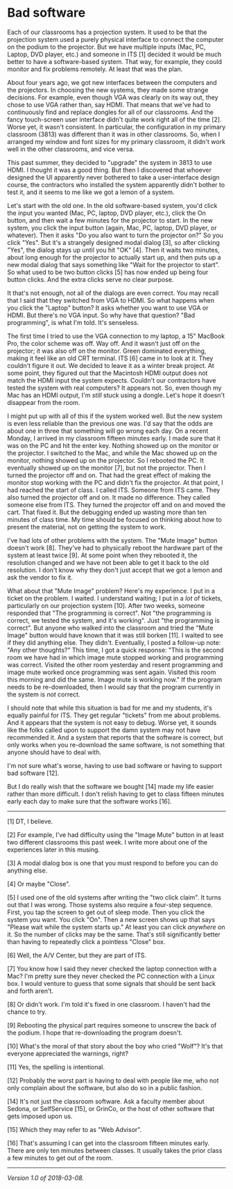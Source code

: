 Bad software
============

Each of our classrooms has a projection system.  It used to be that the
projection system used a purely physical interface to connect the computer
on the podium to the projector.  But we have multiple inputs (Mac, PC,
Laptop, DVD player, etc.) and someone in ITS [1] decided it would be
much better to have a software-based system.  That way, for example,
they could monitor and fix problems remotely.  At least that was the plan.

About four years ago, we got new interfaces between the computers and
the projectors.  In choosing the new systems, they made some strange
decisions.  For example, even though VGA was clearly on its way out,
they chose to use VGA rather than, say HDMI.  That means that we've
had to continuously find and replace dongles for all of our classrooms.
And the fancy touch-screen user interface didn't quite work right all
of the time [2].  Worse yet, it wasn't consistent.  In particular,
the configuration in my primary classroom (3813) was different than it
was in other classrooms.  So, when I arranged my window and font sizes
for my primary classroom, it didn't work well in the other classrooms,
and vice versa.

This past summer, they decided to "upgrade" the system in 3813 to use
HDMI.  I thought it was a good thing.  But then I discovered that whoever
designed the UI apparently never bothered to take a user-interface design
course, the contractors who installed the system apparently didn't bother
to test it, and it seems to me like we got a lemon of a system.

Let's start with the old one.  In the old software-based system, you'd
click the input you wanted (Mac, PC, laptop, DVD player, etc.), click
the On button, and then wait a few minutes for the projector to start.
In the new system, you click the input button (again, Mac, PC, laptop,
DVD player, or whatever).  Then it asks "Do you also want to turn the
projector on?"  So you click "Yes".  But it's a strangely designed
modal dialog [3], so after clicking "Yes", the dialog stays up until
you hit "OK" [4].  Then it waits two minutes, about long enough for the
projector to actually start up, and then puts up a new modal dialog that
says something like "Wait for the projector to start".  So what used
to be two button clicks [5] has now ended up being four button clicks.
And the extra clicks serve no clear purpose.

It that's not enough, not all of the dialogs are even correct.  You may
recall that I said that they switched from VGA to HDMI.  So what happens
when you click the "Laptop" button?  It asks whether you want to use VGA
or HDMI.  But there's no VGA input.  So why have that question?  "Bad
programming", is what I'm told.  It's senseless.

The first time I tried to use the VGA connection to my laptop, a 15"
MacBook Pro, the color scheme was off.  Way off.  And it wasn't just
off on the projector; it was also off on the monitor.  Green dominated
everything, making it feel like an old CRT terminal.  ITS [6] came in
to look at it.  They couldn't figure it out.  We decided to leave it
as a winter break project.  At some point, they figured out that the
Macintosh HDMI output does not match the HDMI input the system expects.
Couldn't our contractors have tested the system with real computers?
It appears not.  So, even though my Mac has an HDMI output, I'm *still*
stuck using a dongle.  Let's hope it doesn't disappear from the room.

I might put up with all of this if the system worked well.  But the
new system is even less reliable than the previous one was.  I'd say that
the odds are about one in three that something will go wrong each day.
On a recent Monday, I arrived in my classroom fifteen minutes early.
I made sure that it was on the PC and hit the enter key.  Nothing showed
up on the monitor or the projector.  I switched to the Mac, and while
the Mac showed up on the monitor, nothing showed up on the projector.
So I rebooted the PC.  It eventually showed up on the monitor [7], but not
the projector.    Then I turned the projector off and on.  That had the
great effect of making the monitor stop working with the PC and didn't
fix the projector.  At that point, I had reached the start of class.
I called ITS.  Someone from ITS came.  They also turned the projector
off and on.  It made no difference.  They called someone else from ITS.
They turned the projector off and on and moved the cart.  That fixed it.
But the debugging ended up wasting more than ten minutes of class time.
My time should be focused on thinking about how to present the material,
not on getting the system to work.

I've had lots of other problems with the system.  The "Mute Image" button
doesn't work [8].  They've had to physically reboot the hardware part
of the system at least twice [9].  At some point when they rebooted it,
the resolution changed and we have not been able to get it back to the
old resolution.  I don't know why they don't just accept that we got a
lemon and ask the vendor to fix it.

What about that "Mute Image" problem?  Here's my experience.  I put
in a ticket on the problem.  I waited.  I understand waiting; I put in
a *lot* of tickets, particularly on our projection system [10].  After two
weeks, someone responded that "The programming is correct".  Not "the
programming is correct, we tested the system, and it's working".
Just "the programming is correct".  But anyone who walked into the
classroom and tried the "Mute Image" button would have known that
it was still borken [11].  I waited to see if they did anything else.
They didn't.  Eventually, I posted a follow-up note: "Any other thoughts?"
This time, I got a quick response: "This is the second room we have had
in which image mute stopped working and programming was correct. Visited
the other room yesterday and resent programming and image mute worked
once programming was sent again. Visited this room this morning and
did the same. Image mute is working now."  If the program needs to be
re-downloaded, then I would say that the program currently in the system
is *not* correct.

I should note that while this situation is bad for me and my students,
it's equally painful for ITS.  They get regular "tickets" from me about
problems.  And it appears that the system is not easy to debug.  Worse
yet, it sounds like the folks called upon to support the damn system
may not have recommended it.    And a system that reports that the software
is correct, but only works when you re-download the same software, is not
something that anyone should have to deal with.

I'm not sure what's worse, having to use bad software or having to
support bad software [12].

But I do really wish that the software we bought [14] made my life easier
rather than more difficult.  I don't relish having to get to class fifteen
minutes early each day to make sure that the software works [16].

---

[1] DT, I believe.

[2] For example, I've had difficulty using the "Image Mute" button in
at least two different classrooms this past week.  I write more about
one of the experiences later in this musing.

[3] A modal dialog box is one that you must respond to before you can
do anything else.

[4] Or maybe "Close".

[5] I used one of the old systems after writing the "two click claim".
It turns out that I was wrong.  Those systems also require a four-step
sequence.  First, you tap the screen to get out of sleep mode.  Then you
click the system you want.  You click "On".  Then a new screen shows
up that says "Please wait while the system starts up."  At least you
can click *anywhere* on it.  So the number of clicks may be the same.
That's still significantly better than having to repeatedly click a 
pointless "Close" box.

[6] Well, the A/V Center, but they are part of ITS.

[7] You know how I said they never checked the laptop connection with
a Mac?  I'm pretty sure they never checked the PC connection with a
Linux box.  I would venture to guess that some signals that should be
sent back and forth aren't.

[8] Or didn't work. I'm told it's fixed in one classroom.  I haven't had
the chance to try.

[9] Rebooting the physical part requires someone to unscrew the back of
the podium.  I hope that re-downloading the program doesn't.

[10] What's the moral of that story about the boy who cried "Wolf"?  It's
that everyone appreciated the warnings, right?

[11] Yes, the spelling is intentional.

[12] Probably the worst part is having to deal with people like me, who
not only complain about the software, but also do so in a public fashion.

[14] It's not just the classroom software.  Ask a faculty member about
Sedona, or SelfService [15], or GrinCo, or the host of other software
that gets imposed upon us.

[15] Which they may refer to as "Web Advisor".

[16] That's assuming I can get into the classroom fifteen minutes early.
There are only ten minutes between classes.  It usually takes the prior
class a few minutes to get out of the room.

---

*Version 1.0 of 2018-03-08.*

